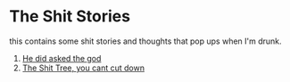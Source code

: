 # The Shit Stories 
this contains some shit stories and thoughts that pop ups when I'm drunk. 
1. [He did asked the god](./he-asked-god.md)
1. [The Shit Tree, you cant cut down](./The-tree.md)